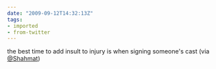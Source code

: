 ```yaml
---
date: "2009-09-12T14:32:13Z"
tags:
- imported
- from-twitter
---
```

the best time to add insult to injury is when signing someone's cast \(via [@Shahmat](/twitter/#/Shahmat)\)
